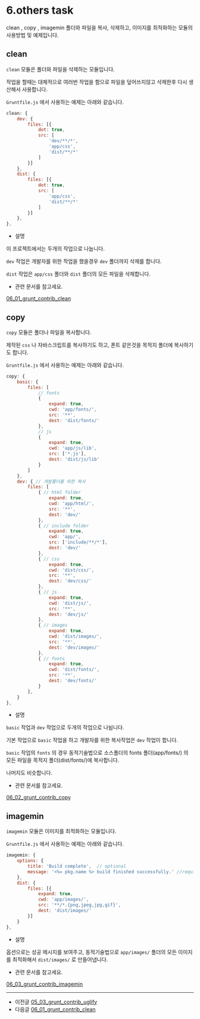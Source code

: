 # 6.others task

clean , copy , imagemin 폴더와 파일을 복사, 삭제하고, 이미지를 최적화하는 모듈의 사용방법 및 예제입니다.





## clean

`clean` 모듈은 폴더와 파일을 삭제하는 모듈입니다.

작업을 할때는 대체적으로 여러번 작업을 함으로 파일을 덮어쓰지않고 삭제한후 다시 생산해서 사용합니다.

`Gruntfile.js` 에서 사용하는 예제는 아래와 같습니다.

```javascript
clean: {
    dev: {
        files: [{
            dot: true,
            src: [
                'dev/**/*',
                'app/css',
                'dist/**/*'
            ]
        }]
    },
    dist: {
        files: [{
            dot: true,
            src: [
                'app/css',
                'dist/**/*'
            ]
        }]
    },
},
```

* 설명

이 프로젝트에서는 두개의 작업으로 나눕니다.

`dev` 작업은 개발자를 위한 작업을 했을경우 `dev` 폴더까지 삭제를 합니다.

`dist` 작업은 `app/css` 폴더와 `dist` 폴더의 모든 파일을 삭제합니다.



* 관련 문서를 참고세요.

[06_01_grunt_contrib_clean](06_01_grunt_contrib_clean.md)






## copy

`copy` 모듈은 폴더나 파일을 복사합니다.

제작된 `css` 나 자바스크립트를 복사하기도 하고, 폰트 같은것을 목적지 폴더에 복사하기도 합니다.

`Gruntfile.js` 에서 사용하는 예제는 아래와 같습니다.

```javascript
copy: {
    basic: {
        files: [ 
            // fonts
            {
                expand: true,
                cwd: 'app/fonts/',
                src: '**',
                dest: 'dist/fonts/'
            },
            // js
            {
                expand: true,
                cwd: 'app/js/lib',
                src: ['*.js'],
                dest: 'dist/js/lib'
            }
        ]
    },
    dev: { // 개발폴더를 위한 복사
        files: [
            { // html folder
                expand: true,
                cwd: 'app/html/',
                src: '**',
                dest: 'dev/'
            },
            { // include folder
                expand: true,
                cwd: 'app/',
                src: ['include/**/*'],
                dest: 'dev/'
            },
            { // css
                expand: true,
                cwd: 'dist/css/',
                src: '**',
                dest: 'dev/css/'
            },
            { // js
                expand: true,
                cwd: 'dist/js/',
                src: '**',
                dest: 'dev/js/'
            },
            { // images
                expand: true,
                cwd: 'dist/images/',
                src: '**',
                dest: 'dev/images/'
            },
            { // fonts
                expand: true,
                cwd: 'dist/fonts/',
                src: '**',
                dest: 'dev/fonts/'
            }
        ],
    }
},
```


* 설명

`basic` 작업과 `dev` 작업으로 두개의 작업으로 나뉩니다.

기본 작업으로 `basic` 작업을 하고 개발자를 위한 복사작업은 `dev` 작업이 합니다.

`basic` 작업의 `fonts` 의 경우 동적기술법으로 소스폴더의 fonts 폴더(app/fonts/) 의 모든 파일을 목적지 폴더(dist/fonts/)에 복사합니다.

나머지도 비슷합니다.


* 관련 문서를 참고세요.

[06_02_grunt_contrib_copy](06_02_grunt_contrib_copy.md)





## imagemin

`imagemin` 모듈은 이미지를 최적화하는 모듈입니다.


`Gruntfile.js` 에서 사용하는 예제는 아래와 같습니다.

```javascript
imagemin: {
    options: {
        title: 'Build complete',  // optional
        message: '<%= pkg.name %> build finished successfully.' //required
    },
    dist: {
        files: [{
            expand: true,
            cwd: 'app/images/',
            src: '**/*.{png,jpeg,jpg,gif}',
            dest: 'dist/images/'
        }]
    }
},
```

* 설명

옵션으로는 성공 메시지를 보여주고, 동적기술법으로 `app/images/` 폴더의 모든 이미지를 최적화해서 `dist/images/` 로 만들어냅니다.


* 관련 문서를 참고세요.

[06_03_grunt_contrib_imagemin](06_03_grunt_contrib_imagemin.md)




***

- 이전글 [05_03_grunt_contrib_uglify](05_03_grunt_contrib_uglify.md)
- 다음글 [06_01_grunt_contrib_clean](06_01_grunt_contrib_clean.md)



